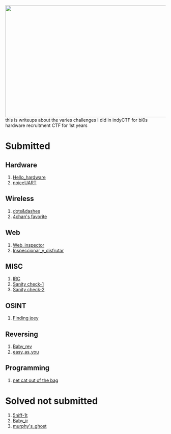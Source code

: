 <div align="center">
<img src="https://user-images.githubusercontent.com/63066084/174456311-116a8bba-78bb-48ce-9cd6-5835e662aee1.png" height="350px" width="600px">
</div>
this is writeups about the varies challenges I did in indyCTF for bi0s hardware recruitment CTF for 1st years 

# Submitted

## Hardware
1. [Hello_hardware](https://github.com/Karthik-G-21-06/indyCTF/blob/main/HARDWARE/hello_hardware.md)
2. [noiceUART](https://github.com/Karthik-G-21-06/indyCTF/blob/main/HARDWARE/noiceUART.md)

## Wireless
1. [dots&dashes](https://github.com/Karthik-G-21-06/indyCTF/blob/main/WIRELESS/dots%26dashes.md)
2. [4chan's favorite](https://github.com/Karthik-G-21-06/indyCTF/blob/main/WIRELESS/4chans.md)

## Web
1. [Web_inspector](https://github.com/Karthik-G-21-06/indyCTF/blob/main/WEB/Web_inspector.md)
2. [Inspeccionar_y_disfrutar](https://github.com/Karthik-G-21-06/indyCTF/blob/main/WEB/inspeccionar.md)

## MISC
1. [IRC](https://github.com/Karthik-G-21-06/indyCTF/blob/main/MISC/IRC.md)
2. [Sanity check-1](https://github.com/Karthik-G-21-06/indyCTF/blob/main/MISC/sanity-1.md)
3. [Sanity check-2](https://github.com/Karthik-G-21-06/indyCTF/blob/main/MISC/sanity-2.md)

## OSINT
1. [Finding joey](https://github.com/Karthik-G-21-06/indyCTF/blob/main/MISC/Finding_%20joey.md)

## Reversing
1. [Baby_rev](https://github.com/Karthik-G-21-06/indyCTF/blob/main/REVERSING/baby_rev.md)
2. [easy_as_you](https://github.com/Karthik-G-21-06/indyCTF/blob/main/REVERSING/easyasyou.md)

## Programming
1. [net cat out of the bag](https://github.com/Karthik-G-21-06/indyCTF/blob/main/MISC/netcat.md)

# Solved not submitted

1. [5niff-1t](https://github.com/Karthik-G-21-06/indyCTF/blob/main/HARDWARE/5niff--1t.md)
2. [Baby_ir](https://github.com/Karthik-G-21-06/indyCTF/blob/main/HARDWARE/Baby_IR.md)
3. [murphy's_ghost](https://github.com/Karthik-G-21-06/indyCTF/blob/main/WIRELESS/murphy_ghost.md)
